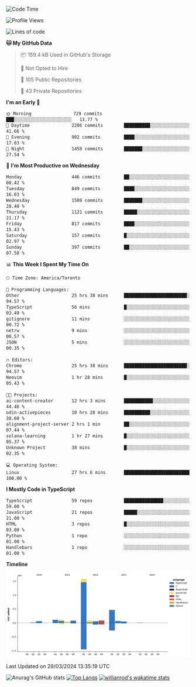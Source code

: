 <!--START_SECTION:waka-->
![Code Time](http://img.shields.io/badge/Code%20Time-1%2C361%20hrs%2025%20mins-blue)

![Profile Views](http://img.shields.io/badge/Profile%20Views-0-blue)

![Lines of code](https://img.shields.io/badge/From%20Hello%20World%20I%27ve%20Written-2.8%20million%20lines%20of%20code-blue)

**🐱 My GitHub Data** 

> 📦 159.4 kB Used in GitHub's Storage 
 > 
> 🚫 Not Opted to Hire
 > 
> 📜 105 Public Repositories 
 > 
> 🔑 43 Private Repositories 
 > 
**I'm an Early 🐤** 

```text
🌞 Morning                729 commits         ███░░░░░░░░░░░░░░░░░░░░░░   13.77 % 
🌆 Daytime                2206 commits        ██████████░░░░░░░░░░░░░░░   41.66 % 
🌃 Evening                902 commits         ████░░░░░░░░░░░░░░░░░░░░░   17.03 % 
🌙 Night                  1458 commits        ███████░░░░░░░░░░░░░░░░░░   27.54 % 
```
📅 **I'm Most Productive on Wednesday** 

```text
Monday                   446 commits         ██░░░░░░░░░░░░░░░░░░░░░░░   08.42 % 
Tuesday                  849 commits         ████░░░░░░░░░░░░░░░░░░░░░   16.03 % 
Wednesday                1508 commits        ███████░░░░░░░░░░░░░░░░░░   28.48 % 
Thursday                 1121 commits        █████░░░░░░░░░░░░░░░░░░░░   21.17 % 
Friday                   817 commits         ████░░░░░░░░░░░░░░░░░░░░░   15.43 % 
Saturday                 157 commits         █░░░░░░░░░░░░░░░░░░░░░░░░   02.97 % 
Sunday                   397 commits         ██░░░░░░░░░░░░░░░░░░░░░░░   07.50 % 
```


📊 **This Week I Spent My Time On** 

```text
🕑︎ Time Zone: America/Toronto

💬 Programming Languages: 
Other                    25 hrs 38 mins      ████████████████████████░   94.57 % 
TypeScript               56 mins             █░░░░░░░░░░░░░░░░░░░░░░░░   03.49 % 
gitignore                11 mins             ░░░░░░░░░░░░░░░░░░░░░░░░░   00.72 % 
netrw                    9 mins              ░░░░░░░░░░░░░░░░░░░░░░░░░   00.57 % 
JSON                     5 mins              ░░░░░░░░░░░░░░░░░░░░░░░░░   00.35 % 

🔥 Editors: 
Chrome                   25 hrs 38 mins      ████████████████████████░   94.57 % 
Neovim                   1 hr 28 mins        █░░░░░░░░░░░░░░░░░░░░░░░░   05.43 % 

🐱‍💻 Projects: 
ai-content-creator       12 hrs 3 mins       ███████████░░░░░░░░░░░░░░   44.46 % 
odin-activepieces        10 hrs 28 mins      ██████████░░░░░░░░░░░░░░░   38.60 % 
alignment-project-server 2 hrs 1 min         ██░░░░░░░░░░░░░░░░░░░░░░░   07.44 % 
solana-learning          1 hr 27 mins        █░░░░░░░░░░░░░░░░░░░░░░░░   05.37 % 
Unknown Project          38 mins             █░░░░░░░░░░░░░░░░░░░░░░░░   02.35 % 

💻 Operating System: 
Linux                    27 hrs 6 mins       █████████████████████████   100.00 % 
```

**I Mostly Code in TypeScript** 

```text
TypeScript               59 repos            ███████████████░░░░░░░░░░   59.00 % 
JavaScript               21 repos            █████░░░░░░░░░░░░░░░░░░░░   21.00 % 
HTML                     3 repos             █░░░░░░░░░░░░░░░░░░░░░░░░   03.00 % 
Python                   1 repo              ░░░░░░░░░░░░░░░░░░░░░░░░░   01.00 % 
Handlebars               1 repo              ░░░░░░░░░░░░░░░░░░░░░░░░░   01.00 % 
```



**Timeline**

![Lines of Code chart](https://raw.githubusercontent.com/wise-introvert/wise-introvert/master/assets/bar_graph.png)


 Last Updated on 29/03/2024 13:35:19 UTC
<!--END_SECTION:waka-->

![Anurag's GitHub stats](https://github-readme-stats.vercel.app/api?username=wise-introvert&count_private=true&show_icons=true)
[![Top Langs](https://github-readme-stats.vercel.app/api/top-langs/?username=wise-introvert&langs_count=10)](https://github.com/anuraghazra/github-readme-stats)
[![willianrod's wakatime stats](https://github-readme-stats.vercel.app/api/wakatime?username=wiseintrovert)](https://github.com/anuraghazra/github-readme-stats)
